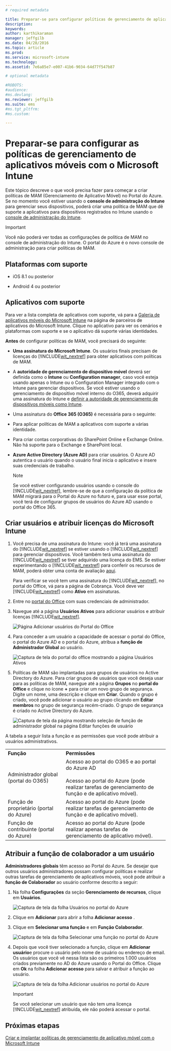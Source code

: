 ```yaml
---
# required metadata

title: Preparar-se para configurar políticas de gerenciamento de aplicativos móveis | Microsoft Intune
description:
keywords:
author: karthikaraman
manager: jeffgilb
ms.date: 04/28/2016
ms.topic: article
ms.prod:
ms.service: microsoft-intune
ms.technology:
ms.assetid: 7e6a85e7-e007-41b6-9034-64d77f547b87

# optional metadata

#ROBOTS:
#audience:
#ms.devlang:
ms.reviewer: jeffgilb
ms.suite: ems
#ms.tgt_pltfrm:
#ms.custom:

---
```


# Preparar-se para configurar as políticas de gerenciamento de aplicativos móveis com o Microsoft Intune
Este tópico descreve o que você precisa fazer para começar a criar políticas de MAM (Gerenciamento de Aplicativo Móvel) no Portal do Azure.
Se no momento você estiver usando o **console de administração do Intune** para gerenciar seus dispositivos, poderá criar uma política de MAM que dê suporte a aplicativos para dispositivos registrados no Intune usando o [console de administração do Intune](configure-and-deploy-mobile-application-management-policies-in-the-microsoft-intune-console.md).
>[!IMPORTANT]
> Você não poderá ver todas as configurações de política de MAM no console de administração do Intune. O portal do Azure é o novo console de administração para criar políticas de MAM.

##  Plataformas com suporte
- iOS 8.1 ou posterior

- Android 4 ou posterior

##  Aplicativos com suporte
Para ver a lista completa de aplicativos com suporte, vá para a [Galeria de aplicativos móveis do Microsoft Intune](https://www.microsoft.com/en-us/server-cloud/products/microsoft-intune/partners.aspx) na página de parceiros de aplicativos do Microsoft Intune.
Clique no aplicativo para ver os cenários e plataformas com suporte e se o aplicativo dá suporte várias identidades.

**Antes** de configurar políticas de MAM, você precisará do seguinte:

-   **Uma assinatura do Microsoft Intune**.    Os usuários finais precisam de licenças do [!INCLUDE[wit_nextref](../includes/wit_nextref_md.md)] para obter aplicativos com políticas de MAM.

-   A **autoridade de gerenciamento de dispositivo móvel** deverá ser definida como o **Intune** ou **Configuration manager**, caso você esteja usando apenas o Intune ou o Configuration Manager integrado com o Intune para gerenciar dispositivos. Se você estiver usando o gerenciamento de dispositivo móvel interno do O365, deverá adquirir uma assinatura do Intune e [definir a autoridade de gerenciamento de dispositivos móveis como Intune](get-ready-to-enroll-devices-in-microsoft-intune.md#set-mobile-device-management-authority).
-   Uma assinatura do **Office 365 (O365)** é necessária para o seguinte:
  - Para aplicar políticas de MAM a aplicativos com suporte a várias identidade.
  - Para criar contas corporativas do SharePoint Online e Exchange Online. Não há suporte para o Exchange e SharePoint local.


- **Azure Active Directory (Azure AD)** para criar usuários. O Azure AD autentica o usuário quando o usuário final inicia o aplicativo e insere suas credenciais de trabalho.

    > [!NOTE]
    > Se você estiver configurando usuários usando o console do [!INCLUDE[wit_nextref](../includes/wit_nextref_md.md)], lembre-se de que a configuração da política de MAM migrará para o Portal do Azure no futuro e, para usar esse portal, você terá de configurar grupos de usuários do Azure AD usando o portal do Office 365.


## Criar usuários e atribuir licenças do Microsoft Intune

1. Você precisa de uma assinatura do Intune: você já terá uma assinatura do [!INCLUDE[wit_nextref](../includes/wit_nextref_md.md)] se estiver usando o [!INCLUDE[wit_nextref](../includes/wit_nextref_md.md)] para gerenciar dispositivos.  Você também terá uma assinatura do [!INCLUDE[wit_nextref](../includes/wit_nextref_md.md)] se tiver adquirido uma licença do EMS. Se estiver experimentando o [!INCLUDE[wit_nextref](../includes/wit_nextref_md.md)] para conferir os recursos de MAM, poderá obter uma conta de avaliação [aqui](http://www.microsoft.com/en-us/server-cloud/products/microsoft-intune/).

    Para verificar se você tem uma assinatura do [!INCLUDE[wit_nextref](../includes/wit_nextref_md.md)], no portal do Office, vá para a página de Cobrança.  Você deve ver [!INCLUDE[wit_nextref](../includes/wit_nextref_md.md)] como **Ativo** em assinaturas.

2.  Entre no   [portal do Office](http://portal.office.com) com suas credenciais de administrador.

3.  Navegue até a página **Usuários Ativos** para adicionar usuários e atribuir licenças [!INCLUDE[wit_nextref](../includes/wit_nextref_md.md)].

    ![Página Adicionar usuários do Portal do Office](../media/AppManagement/OfficePortal_AddUsers.png)

4.  Para conceder a um usuário a capacidade de acessar o portal do Office, o portal do Azure AD e o portal do Azure, atribua a **função de Administrador Global** ao usuário.

    ![Captura de tela do portal do office mostrando a página Usuários Ativos ](../media/AppManagement/OfficePortal_AddRoletoUser.png)

5.  Políticas de MAM são implantadas para grupos de usuários no Active Directory do Azure. Para criar grupos de usuários que você deseja usar para as políticas de MAM, navegue até a página **Grupos** no **portal do Office** e clique no ícone **+** para criar um novo grupo de segurança.  Digite um nome, uma descrição e clique em **Criar**. Quando o grupo é criado, você pode adicionar o usuário ao grupo clicando em **Editar membros** no grupo de segurança recém-criado. O grupo de segurança é criado no Active Directory do Azure.

    ![Captura de tela da página mostrando seleção de função de administrador global na página Editar funções de usuário](../media/AppManagement/OfficePortal_CreateGroups.png)

A tabela a seguir lista a função e as permissões que você pode atribuir a usuários administrativos.

|||
|--|----|
|**Função**|**Permissões**|
|Administrador global (portal do O365)|Acesso ao portal do O365 e ao portal do Azure AD<br /><br />Acesso ao portal do Azure (pode realizar tarefas de gerenciamento de função e de aplicativo móvel).|
|Função de proprietário (portal do Azure)|Acesso ao portal do Azure (pode realizar tarefas de gerenciamento de função e de aplicativo móvel).|
|Função de contribuinte (portal do Azure)|Acesso ao portal do Azure (pode realizar apenas tarefas de gerenciamento de aplicativo móvel).|

## Atribuir a função de colaborador a um usuário

**Administradores globais** têm acesso ao Portal do Azure.  Se desejar que outros usuários administradores possam configurar políticas e realizar outras tarefas de gerenciamento de aplicativos móveis, você pode atribuir a **função de Colaborador** ao usuário conforme descrito a seguir:


1.  Na folha **Configurações** da seção **Gerenciamento de recursos**, clique em **Usuários**.

    ![Captura de tela da folha Usuários no portal do Azure](../media/AppManagement/AzurePortal_MAM_AddUsers.png)

2.  Clique em **Adicionar** para abrir a folha **Adicionar acesso** .

3.  Clique em **Selecionar uma função** e em **Função Colaborador**.

    ![Captura de tela da folha Selecionar uma função no portal do Azure](../media/AppManagement/AzurePortal_MAM_AddRole.png)

4.  Depois que você tiver selecionado a função, clique em **Adicionar usuário**e procure o usuário pelo nome de usuário ou endereço de email. Os usuários que você vê nessa lista são os primeiros 1.000 usuários criados previamente no AD do Azure usando o Portal do Office. Clique em **Ok** na folha **Adicionar acesso** para salvar e atribuir a função ao usuário.

    ![Captura de tela da folha Adicionar usuários no portal do Azure](../media/AppManagement/AzurePortal_MAM_AddusertoRole.png)

    > [!IMPORTANT]
    > Se você selecionar um usuário que não tem uma licença [!INCLUDE[wit_nextref](../includes/wit_nextref_md.md)] atribuída, ele não poderá acessar o portal.

## Próximas etapas
[Criar e implantar políticas de gerenciamento de aplicativo móvel com o Microsoft Intune](create-and-deploy-mobile-app-management-policies-with-microsoft-intune.md)


<!--HONumber=May16_HO1-->


